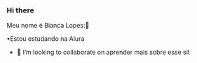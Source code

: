 ### Hi there
Meu nome é Bianca Lopes:🤍
 
   •Estou estudando na Alura
- 👯 I’m looking to collaborate on aprender mais sobre esse sit
